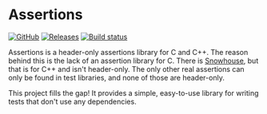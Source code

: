# Assertions
[![GitHub](https://img.shields.io/github/license/codmf/assertions)](https://github.com/codmf/assertions/blob/master/LICENSE)
[![Releases](https://img.shields.io/github/v/release/codmf/assertions?include_prereleases&sort=semver)](https://github.com/codmf/assertions/releases)
[![Build status](https://img.shields.io/travis/codmf/assertions)](https://travis-ci.org/codmf/assertions)

Assertions is a header-only assertions library for C and C++.
The reason behind this is the lack of an assertion library for C.
There is [Snowhouse](https://github.com/banditcpp/snowhouse), but that is for C++ and isn't header-only.
The only other real assertions can only be found in test libraries, and none of those are header-only.

This project fills the gap!
It provides a simple, easy-to-use library for writing tests that don't use any dependencies.

